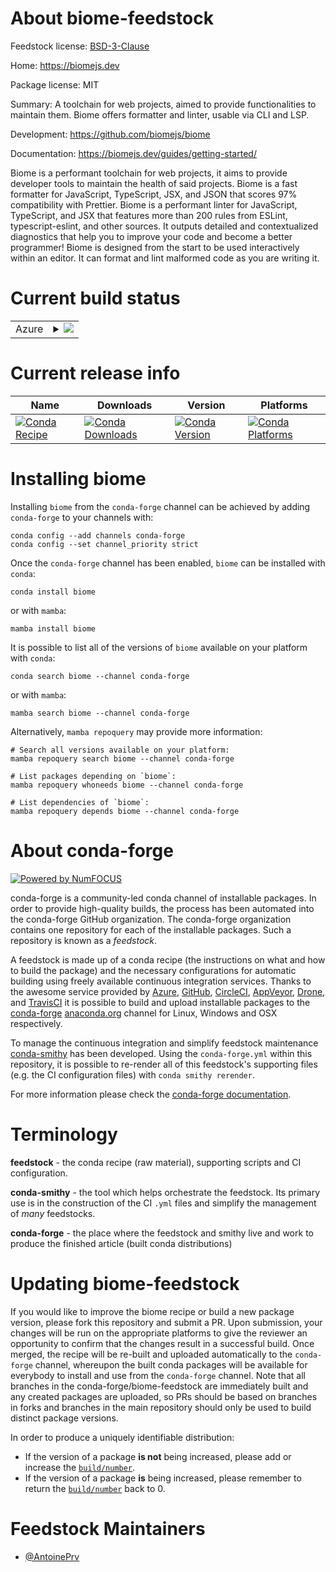 About biome-feedstock
=====================

Feedstock license: [BSD-3-Clause](https://github.com/conda-forge/biome-feedstock/blob/main/LICENSE.txt)

Home: https://biomejs.dev

Package license: MIT

Summary: A toolchain for web projects, aimed to provide functionalities to maintain them.
Biome offers formatter and linter, usable via CLI and LSP.


Development: https://github.com/biomejs/biome

Documentation: https://biomejs.dev/guides/getting-started/

Biome is a performant toolchain for web projects, it aims to provide developer tools to maintain the health of said projects.
Biome is a fast formatter for JavaScript, TypeScript, JSX, and JSON that scores 97% compatibility with Prettier.
Biome is a performant linter for JavaScript, TypeScript, and JSX that features more than 200 rules from ESLint, typescript-eslint, and other sources.
It outputs detailed and contextualized diagnostics that help you to improve your code and become a better programmer!
Biome is designed from the start to be used interactively within an editor.
It can format and lint malformed code as you are writing it.


Current build status
====================


<table>
    
  <tr>
    <td>Azure</td>
    <td>
      <details>
        <summary>
          <a href="https://dev.azure.com/conda-forge/feedstock-builds/_build/latest?definitionId=22415&branchName=main">
            <img src="https://dev.azure.com/conda-forge/feedstock-builds/_apis/build/status/biome-feedstock?branchName=main">
          </a>
        </summary>
        <table>
          <thead><tr><th>Variant</th><th>Status</th></tr></thead>
          <tbody><tr>
              <td>linux_64</td>
              <td>
                <a href="https://dev.azure.com/conda-forge/feedstock-builds/_build/latest?definitionId=22415&branchName=main">
                  <img src="https://dev.azure.com/conda-forge/feedstock-builds/_apis/build/status/biome-feedstock?branchName=main&jobName=linux&configuration=linux%20linux_64_" alt="variant">
                </a>
              </td>
            </tr><tr>
              <td>osx_64</td>
              <td>
                <a href="https://dev.azure.com/conda-forge/feedstock-builds/_build/latest?definitionId=22415&branchName=main">
                  <img src="https://dev.azure.com/conda-forge/feedstock-builds/_apis/build/status/biome-feedstock?branchName=main&jobName=osx&configuration=osx%20osx_64_" alt="variant">
                </a>
              </td>
            </tr><tr>
              <td>osx_arm64</td>
              <td>
                <a href="https://dev.azure.com/conda-forge/feedstock-builds/_build/latest?definitionId=22415&branchName=main">
                  <img src="https://dev.azure.com/conda-forge/feedstock-builds/_apis/build/status/biome-feedstock?branchName=main&jobName=osx&configuration=osx%20osx_arm64_" alt="variant">
                </a>
              </td>
            </tr><tr>
              <td>win_64</td>
              <td>
                <a href="https://dev.azure.com/conda-forge/feedstock-builds/_build/latest?definitionId=22415&branchName=main">
                  <img src="https://dev.azure.com/conda-forge/feedstock-builds/_apis/build/status/biome-feedstock?branchName=main&jobName=win&configuration=win%20win_64_" alt="variant">
                </a>
              </td>
            </tr>
          </tbody>
        </table>
      </details>
    </td>
  </tr>
</table>

Current release info
====================

| Name | Downloads | Version | Platforms |
| --- | --- | --- | --- |
| [![Conda Recipe](https://img.shields.io/badge/recipe-biome-green.svg)](https://anaconda.org/conda-forge/biome) | [![Conda Downloads](https://img.shields.io/conda/dn/conda-forge/biome.svg)](https://anaconda.org/conda-forge/biome) | [![Conda Version](https://img.shields.io/conda/vn/conda-forge/biome.svg)](https://anaconda.org/conda-forge/biome) | [![Conda Platforms](https://img.shields.io/conda/pn/conda-forge/biome.svg)](https://anaconda.org/conda-forge/biome) |

Installing biome
================

Installing `biome` from the `conda-forge` channel can be achieved by adding `conda-forge` to your channels with:

```
conda config --add channels conda-forge
conda config --set channel_priority strict
```

Once the `conda-forge` channel has been enabled, `biome` can be installed with `conda`:

```
conda install biome
```

or with `mamba`:

```
mamba install biome
```

It is possible to list all of the versions of `biome` available on your platform with `conda`:

```
conda search biome --channel conda-forge
```

or with `mamba`:

```
mamba search biome --channel conda-forge
```

Alternatively, `mamba repoquery` may provide more information:

```
# Search all versions available on your platform:
mamba repoquery search biome --channel conda-forge

# List packages depending on `biome`:
mamba repoquery whoneeds biome --channel conda-forge

# List dependencies of `biome`:
mamba repoquery depends biome --channel conda-forge
```


About conda-forge
=================

[![Powered by
NumFOCUS](https://img.shields.io/badge/powered%20by-NumFOCUS-orange.svg?style=flat&colorA=E1523D&colorB=007D8A)](https://numfocus.org)

conda-forge is a community-led conda channel of installable packages.
In order to provide high-quality builds, the process has been automated into the
conda-forge GitHub organization. The conda-forge organization contains one repository
for each of the installable packages. Such a repository is known as a *feedstock*.

A feedstock is made up of a conda recipe (the instructions on what and how to build
the package) and the necessary configurations for automatic building using freely
available continuous integration services. Thanks to the awesome service provided by
[Azure](https://azure.microsoft.com/en-us/services/devops/), [GitHub](https://github.com/),
[CircleCI](https://circleci.com/), [AppVeyor](https://www.appveyor.com/),
[Drone](https://cloud.drone.io/welcome), and [TravisCI](https://travis-ci.com/)
it is possible to build and upload installable packages to the
[conda-forge](https://anaconda.org/conda-forge) [anaconda.org](https://anaconda.org/)
channel for Linux, Windows and OSX respectively.

To manage the continuous integration and simplify feedstock maintenance
[conda-smithy](https://github.com/conda-forge/conda-smithy) has been developed.
Using the ``conda-forge.yml`` within this repository, it is possible to re-render all of
this feedstock's supporting files (e.g. the CI configuration files) with ``conda smithy rerender``.

For more information please check the [conda-forge documentation](https://conda-forge.org/docs/).

Terminology
===========

**feedstock** - the conda recipe (raw material), supporting scripts and CI configuration.

**conda-smithy** - the tool which helps orchestrate the feedstock.
                   Its primary use is in the construction of the CI ``.yml`` files
                   and simplify the management of *many* feedstocks.

**conda-forge** - the place where the feedstock and smithy live and work to
                  produce the finished article (built conda distributions)


Updating biome-feedstock
========================

If you would like to improve the biome recipe or build a new
package version, please fork this repository and submit a PR. Upon submission,
your changes will be run on the appropriate platforms to give the reviewer an
opportunity to confirm that the changes result in a successful build. Once
merged, the recipe will be re-built and uploaded automatically to the
`conda-forge` channel, whereupon the built conda packages will be available for
everybody to install and use from the `conda-forge` channel.
Note that all branches in the conda-forge/biome-feedstock are
immediately built and any created packages are uploaded, so PRs should be based
on branches in forks and branches in the main repository should only be used to
build distinct package versions.

In order to produce a uniquely identifiable distribution:
 * If the version of a package **is not** being increased, please add or increase
   the [``build/number``](https://docs.conda.io/projects/conda-build/en/latest/resources/define-metadata.html#build-number-and-string).
 * If the version of a package **is** being increased, please remember to return
   the [``build/number``](https://docs.conda.io/projects/conda-build/en/latest/resources/define-metadata.html#build-number-and-string)
   back to 0.

Feedstock Maintainers
=====================

* [@AntoinePrv](https://github.com/AntoinePrv/)


